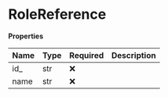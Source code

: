 # RoleReference

**Properties**

| Name | Type | Required | Description |
| :--- | :--- | :------- | :---------- |
| id\_ | str  | ❌       |             |
| name | str  | ❌       |             |

